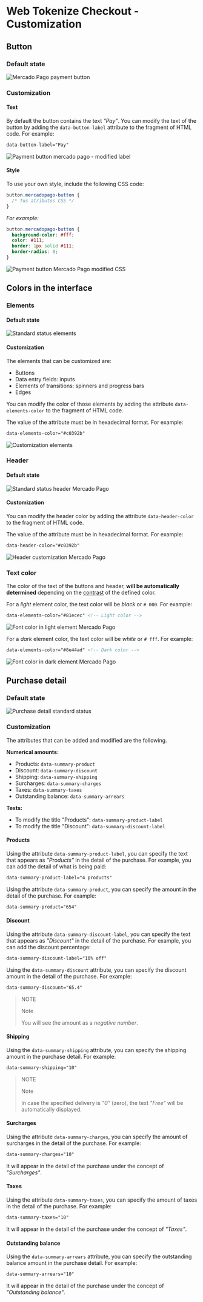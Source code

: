

# Web Tokenize Checkout - Customization

## Button

### Default state

![Mercado Pago payment button](/images/paybutton.png)

### Customization

#### Text

By default the button contains the text *"Pay"*. You can modify the text of the button by adding the `data-button-label` attribute to the fragment of HTML code. For example:

```html
data-button-label="Pay"
```

![Payment button mercado pago - modified label](/images/paybutton-modified-label.png)

#### Style

To use your own style, include the following CSS code:

```css
button.mercadopago-button {
  /* Tus atributos CSS */
}
```

*For example:*

```css
button.mercadopago-button {
  background-color: #fff;
  color: #111;
  border: 1px solid #111;
  border-radius: 0;
}
```

![Payment button Mercado Pago modified CSS](/images/paybutton-modified-css.png)


## Colors in the interface

### Elements

#### Default state

![Standard status elements](/images/cow-ui-elements.png)

#### Customization

The elements that can be customized are:

- Buttons
- Data entry fields: inputs
- Elements of transitions: spinners and progress bars
- Edges

You can modify the color of those elements by adding the attribute `data-elements-color` to the fragment of HTML code.

The value of the attribute must be in hexadecimal format. For example:

```html
data-elements-color="#c0392b"
```

![Customization elements](/images/cow-ui-elements--custom.png)


### Header

#### Default state

![Standard status header Mercado Pago](/images/cow-ui-header.png)

#### Customization

You can modify the header color by adding the attribute `data-header-color` to the fragment of HTML code.

The value of the attribute must be in hexadecimal format. For example:

```html
data-header-color="#c0392b"
```

![Header customization Mercado Pago](/images/cow-ui-header--custom.png)


### Text color

The color of the text of the buttons and header, **will be automatically determined** depending on the [contrast](https://24ways.org/2010/calculating-color-contrast) of the defined color.

For a *light* element color, the text color will be *black* or `# 000`. For example:

```html
data-elements-color="#81ecec" <!-- Light color -->
```

![Font color in light element Mercado Pago](/images/cow-ui-fontcolor__light.png)

For a *dark* element color, the text color will be *white* or `# fff`. For example:

```html
data-elements-color="#8e44ad" <!-- Dark color -->
```

![Font color in dark element Mercado Pago](/images/cow-ui-fontcolor__dark.png)

## Purchase detail

### Default state

![Purchase detail standard status](/images/cow-summary.png)


### Customization

The attributes that can be added and modified are the following.

**Numerical amounts:**

- Products: `data-summary-product`
- Discount: `data-summary-discount`
- Shipping: `data-summary-shipping`
- Surcharges: `data-summary-charges`
- Taxes: `data-summary-taxes`
- Outstanding balance: `data-summary-arrears`

**Texts:**

- To modify the title "Products": `data-summary-product-label`
- To modify the title "Discount": `data-summary-discount-label`

#### Products

Using the attribute `data-summary-product-label`, you can specify the text that appears as *"Products"* in the detail of the purchase. For example, you can add the detail of what is being paid:

```html
data-summary-product-label="4 products"
```

Using the attribute `data-summary-product`, you can specify the amount in the detail of the purchase. For example:

```html
data-summary-product="654"
```


#### Discount

Using the attribute `data-summary-discount-label`, you can specify the text that appears as *"Discount"* in the detail of the purchase. For example, you can add the discount percentage:

```html
data-summary-discount-label="10% off"
```

Using the `data-summary-discount` attribute, you can specify the discount amount in the detail of the purchase. For example:

```html
data-summary-discount="65.4"
```

> NOTE
>
> Note
>
> You will see the amount as a *negative number*.


#### Shipping

Using the `data-summary-shipping` attribute, you can specify the shipping amount in the purchase detail. For example:

```html
data-summary-shipping="10"
```

> NOTE
>
> Note
>
> In case the specified delivery is *"0"* (zero), the text *"Free"* will be automatically displayed.


#### Surcharges

Using the attribute `data-summary-charges`, you can specify the amount of surcharges in the detail of the purchase. For example:

```html
data-summary-charges="10"
```

It will appear in the detail of the purchase under the concept of *"Surcharges"*.


#### Taxes

Using the attribute `data-summary-taxes`, you can specify the amount of taxes in the detail of the purchase. For example:

```html
data-summary-taxes="10"
```
 
It will appear in the detail of the purchase under the concept of *"Taxes"*.

#### Outstanding balance

Using the `data-summary-arrears` attribute, you can specify the outstanding balance amount in the purchase detail. For example:

```html
data-summary-arrears="10"
```

It will appear in the detail of the purchase under the concept of *"Outstanding balance"*.
